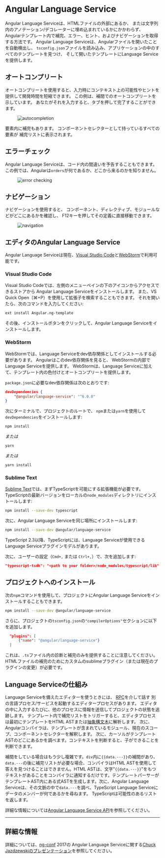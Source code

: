 # Angular Language Service

Angular Language Serviceは、HTMLファイルの外部にあるか、
または文字列内のアノテーション/デコレーターに埋め込まれているかにかかわらず、
Angularテンプレート内で補完、エラー、ヒント、およびナビゲーションを取得する方法です。
Angular Language Serviceは、Angularファイルを開いたことを自動検出し、
`tsconfig.json`ファイルを読み込み、アプリケーションの中のすべてのテンプレートを見つけ、
そして開いたテンプレートにLanguage Serviceを提供します。


## オートコンプリート

オートコンプリートを使用すると、入力時にコンテキスト上の可能性やヒントを提供して開発時間を短縮できます。
この例は、補間でのオートコンプリートを示しています。
あなたがそれを入力すると、タブを押して完了することができます。

<figure>
  <img src="generated/images/guide/language-service/language-completion.gif" alt="autocompletion">
</figure>

要素内に補完もあります。
コンポーネントセレクターとして持っているすべての要素が
補完リストに表示されます。

## エラーチェック

Angular Language Serviceは、コード内の間違いを予告することもできます。
この例では、Angularは`orders`が何であるか、どこから来るのかを知りません。 

<figure>
  <img src="generated/images/guide/language-service/language-error.gif" alt="error checking">
</figure>

## ナビゲーション

ナビゲーションを使用すると、
コンポーネント、ディレクティブ、モジュールなどがどこにあるかを確認し、
F12キーを押してその定義に直接移動できます。

<figure>
  <img src="generated/images/guide/language-service/language-navigation.gif" alt="navigation">
</figure>


## エディタのAngular Language Service

Angular Language Serviceは現在、[Visual Studio Code](https://code.visualstudio.com/)と[WebStorm](https://www.jetbrains.com/webstorm)で利用可能です。

### Visual Studio Code

Visual Studio Codeでは、左側のメニューペインの下のアイコンからアクセスできるストアから
Angular Language Serviceをインストールします。
また、VS Quick Open（⌘+P）を使用して拡張子を検索することもできます。
それを開いたら、次のコマンドを入力してください: 

```sh
ext install Angular.ng-template
```

その後、インストールボタンをクリックして、Angular Language Serviceをインストールします。 


### WebStorm

WebStormでは、Language Serviceをdev依存関係としてインストールする必要があります。 
Angularはこのdev依存関係を見ると、
WebStormの内部でLanguage Serviceを提供します。
WebStormは、Language Serviceに加えて、テンプレート内の色付けとオートコンプリートを提供します。

`package.json`に必要なdev依存関係は次のとおりです:

```json
devDependencies {
	"@angular/language-service": "^6.0.0"
}
```

次にターミナルで、プロジェクトのルートで、
`npm`または`yarn`を使用して`devDependencies`をインストールします: 

```sh
npm install 
```
*または* 

```sh
yarn
```

*または* 

```sh
yarn install
```


### Sublime Text

[Sublime Text](https://www.sublimetext.com/)では、まずTypeScriptを可能にする拡張機能が必要です。
TypeScriptの最新バージョンをローカルの`node_modules`ディレクトリにインストールします:

```sh
npm install --save-dev typescript
```

次に、Angular Language Serviceを同じ場所にインストールします:
```sh
npm install --save-dev @angular/language-service
```

TypeScript 2.3以降、TypeScriptには、Language Serviceが使用できるLanguage Serviceプラグインモデルがあります。 

次に、ユーザーの設定（`Cmd+,` または `Ctrl+,`）で、次を追加します:

```json
"typescript-tsdk": "<path to your folder>/node_modules/typescript/lib"
```


## プロジェクトへのインストール

次の`npm`コマンドを使用して、プロジェクトにAngular Language Serviceをインストールすることもできます。

```sh
npm install --save-dev @angular/language-service
```
さらに、プロジェクトの`tsconfig.json`の`"compilerOptions"`セクションに以下を追加します。

```json
  "plugins": [
      {"name": "@angular/language-service"}
  ]
```
これは、`.ts`ファイル内の診断と補完のみを提供することに注意してください。
HTMLファイルの補完のためにカスタムのsublimeプラグイン（または現在のプラグインの変更）が必要です。


## Language Serviceの仕組み

Language Serviceを備えたエディターを使うときには、
[RPC](https://en.wikipedia.org/wiki/Remote_procedure_call)を介して話す
別の言語プロセス/サービスを起動するエディタープロセスがあります。
エディタの中に入力するたびに、他のプロセスに情報を送信してプロジェクトの状態を追跡します。
テンプレート内で補完リストをトリガーすると、エディタプロセスは最初にテンプレートをHTML ASTまたは[抽象構文木](https://en.wikipedia.org/wiki/Abstract_syntax_tree)に解析します。
次に、Angularコンパイラは、テンプレートが含まれているモジュール、現在のスコープ、コンポーネントセレクターを解釈します。
次に、カーソルがテンプレートASTのどこにあるかを調べます。コンテキストを判断すると、子ができることを判断できます。

補間をしている場合はもう少し複雑です。`div`内に`{{data.---}}`の補間があり、`data.---`の後に補完リストが必要な場合、コンパイラはHTML ASTを使用して答えを見つけることはできません。HTML ASTは、文字"`{{data.---}}`"をもつテキストがあることをコンパイラに通知するだけです。テンプレートパーサーがテンプレートAST内にある式ASTを生成します。次に、Angular Language Serviceは、その文脈の中で`data.---`を調べ、TypeScript Language Serviceにデータのメンバーが何であるかを尋ねます。 TypeScriptは可能性のあるリストを返します。


詳細な情報については[Angular Language Service API](https://github.com/angular/angular/blob/master/packages/language-service/src/types.ts)を参照してください。








<hr>

## 詳細な情報

詳細については、[ng-conf](https://www.ng-conf.org/) 2017の
Angular Language Serviceに関する[Chuck Jazdzewskiのプレゼンテーション](https://www.youtube.com/watch?v=ez3R0Gi4z5A&t=368s)を参照してください。


